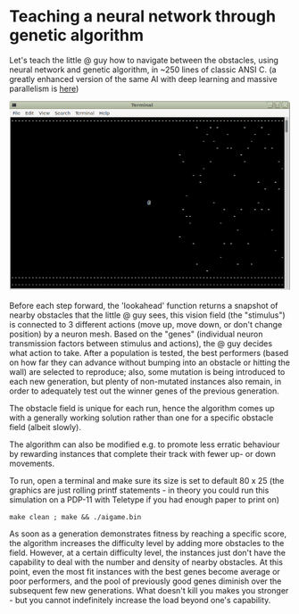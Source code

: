 # Teaching a neural network through genetic algorithm

Let's teach the little @ guy how to navigate between the obstacles, using neural network and genetic algorithm, in ~250 lines of classic ANSI C.
(a greatly enhanced version of the same AI with deep learning and massive parallelism is [here](https://github.com/szoftveres/distributed_ai_ml))

![game](game.png)

Before each step forward, the 'lookahead' function returns a snapshot of nearby obstacles that the little @ guy sees, this vision field (the "stimulus") is connected to 3 different actions (move up, move down, or don't change position) by a neuron mesh. Based on the "genes" (individual neuron transmission factors between stimulus and actions), the @ guy decides what action to take.
After a population is tested, the best performers (based on how far they can advance without bumping into an obstacle or hitting the wall) are selected to reproduce; also, some mutation is being introduced to each new generation, but plenty of non-mutated instances also remain, in order to adequately test out the winner genes of the previous generation.

The obstacle field is unique for each run, hence the algorithm comes up with a generally working solution rather than one for a specific obstacle field (albeit slowly).

The algorithm can also be modified e.g. to promote less erratic behaviour by rewarding instances that complete their track with fewer up- or down movements.

To run, open a terminal and make sure its size is set to default 80 x 25 (the graphics are just rolling printf statements - in theory you could run this simulation on a PDP-11 with Teletype if you had enough paper to print on)
```
make clean ; make && ./aigame.bin
```

As soon as a generation demonstrates fitness by reaching a specific score, the algorithm increases the difficulty level by adding more obstacles to the field. However, at a certain difficulty level, the instances just don't have the capability to deal with the number and density of nearby obstacles. At this point, even the most fit instances with the best genes become average or poor performers, and the pool of previously good genes diminish over the subsequent few new generations. What doesn't kill you makes you stronger - but you cannot indefinitely increase the load beyond one's capability.
